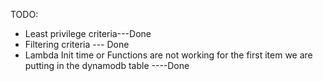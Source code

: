 TODO:
* Least privilege criteria---Done
* Filtering criteria --- Done
* Lambda Init time or Functions are not working for the first item we are putting in the dynamodb table ----Done